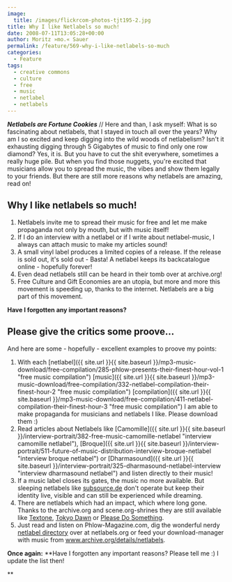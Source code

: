 ```yaml
---
image:
  title: /images/flickrcom-photos-tjt195-2.jpg
title: Why I like Netlabels so much!
date: 2008-07-11T13:05:28+00:00
author: Moritz »mo.« Sauer
permalink: /feature/569-why-i-like-netlabels-so-much
categories:
  - Feature
tags:
  - creative commons
  - culture
  - free
  - music
  - netlabel
  - netlabels
---
```

***Netlabels are Fortune Cookies*** // Here and than, I ask myself: What is so fascinating about netlabels, that I stayed in touch all over the years? Why am I so excited and keep digging into the wild woods of netlabelism? Isn't it exhausting digging through 5 Gigabytes of music to find only one row diamond? Yes, it is. But you have to cut the shit everywhere, sometimes a really huge pile. But when you find those nuggets, you're excited that musicians allow you to spread the music, the vibes and show them legally to your friends. But there are still more reasons why netlabels are amazing, read on!<!--more-->

<!--adsense-->

## Why I like netlabels so much!

  1. Netlabels invite me to spread their music for free and let me make propaganda not only by mouth, but with music itself!
  2. If I do an interview with a netlabel or if I write about netlabel-music, I always can attach music to make my articles sound!
  3. A small vinyl label produces a limited copies of a release. If the release is sold out, it's sold out - Basta! A netlabel keeps its backcatalogue online - hopefully forever!
  4. Even dead netlabels still can be heard in their tomb over at archive.org!
  5. Free Culture and Gift Economies are an utopia, but more and more this movement is speeding up, thanks to the internet. Netlabels are a big part of this movement.

**Have I forgotten any important reasons?**

## Please give the critics some proove...

And here are some - hopefully - excellent examples to proove my points:

  1. With each [netlabel]({{ site.url }}{{ site.baseurl }}/mp3-music-download/free-compilation/285-phlow-presents-their-finest-hour-vol-1 "free music compilation") [music]({{ site.url }}{{ site.baseurl }}/mp3-music-download/free-compilation/332-netlabel-compilation-their-finest-hour-2 "free music compilation") [compilation]({{ site.url }}{{ site.baseurl }}/mp3-music-download/free-compilation/411-netlabel-compilation-their-finest-hour-3 "free music compilation") I am able to make propaganda for musicians and netlabels I like. Please download them :)
  2. Read articles about Netlabels like [Camomille]({{ site.url }}{{ site.baseurl }}/interview-portrait/382-free-music-camomille-netlabel "interview camomille netlabel"), [Broque]({{ site.url }}{{ site.baseurl }}/interview-portrait/511-future-of-music-distribution-interview-broque-netlabel "interview broque netlabel") or [Dharmasound]({{ site.url }}{{ site.baseurl }}/interview-portrait/325-dharmasound-netlabel-interview "interview dharmasound netlabel") and listen directly to their music!
  3. If a music label closes its gates, the music no more available. But sleeping netlabels like <a title="subsource netlabel" href="http://subsource.de" target="_blank">subsource.de</a> don't operate but keep their identity live, visible and can still be experienced while dreaming.
  4. There are netlabels which had an impact, which where long gone. Thanks to the archive.org and scene.org-shrines they are still available like <a href="http://www.archive.org/details/textone" target="_blank">Textone</a>, <a href="http://ftp.scene.org/pub/music/groups/tokyodawn/" target="_blank">Tokyo Dawn</a> or <a href="http://www.archive.org/details/pleasedosomething" target="_blank">Please Do Something</a>.
  5. Just read and listen on Phlow-Magazine.com, dig the wonderful nerdy [netlabel directory](http://netlabels.org "Netlabel Directory Catalogue") over at netlabels.org or feed your download-manager with music from <a href="http://www.archive.org/details/netlabels" target="_blank">www.archive.org/details/netlabels</a>.

**Once again:** **Have I forgotten any important reasons? Please tell me :) I update the list then!
  
**
